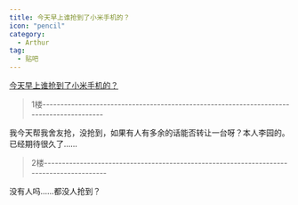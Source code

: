 ```yaml
---
title: 今天早上谁抢到了小米手机的？
icon: "pencil"
category:
  - Arthur
tag:
  - 贴吧
---
```


[今天早上谁抢到了小米手机的？](https://tieba.baidu.com/p/1657956041?pid=20775103933&cid=0#20775103933)


>1楼-----------------------------------------------------------------------------------------

我今天帮我舍友抢，没抢到，如果有人有多余的话能否转让一台呀？本人李园的。已经期待很久了……

>2楼-----------------------------------------------------------------------------------------

没有人吗……都没人抢到？
